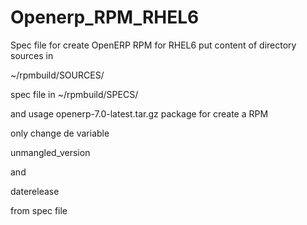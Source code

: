Openerp_RPM_RHEL6
=================

Spec file for create OpenERP RPM for RHEL6
put content of directory sources in 

~/rpmbuild/SOURCES/

spec file in ~/rpmbuild/SPECS/

and usage openerp-7.0-latest.tar.gz package for create a RPM

only change de variable

unmangled_version

and 

daterelease

from spec file
